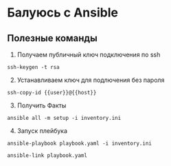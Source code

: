 # Балуюсь с Ansible

## Полезные команды

1. Получаем публичный ключ подключения по ssh

```text
ssh-keygen -t rsa
```

2. Устанавливаем ключ для подлючения без пароля

```text
ssh-copy-id {{user}}@{{host}}
```

3. Получить Факты

```text
ansible all -m setup -i inventory.ini 
```

4. Запуск плейбука

```text
ansible-playbook playbook.yaml -i inventory.ini
```

```text
ansible-link playbook.yaml
```
